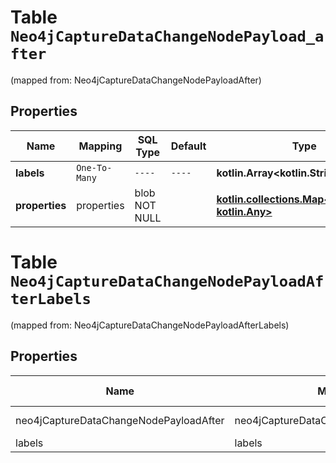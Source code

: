 
# Table `Neo4jCaptureDataChangeNodePayload_after`
(mapped from: Neo4jCaptureDataChangeNodePayloadAfter)

## Properties
Name | Mapping | SQL Type | Default | Type | Description | Notes
---- | ------- | -------- | ------- | ---- | ----------- | -----
**labels** | `One-To-Many` | `----` | `----`  | **kotlin.Array&lt;kotlin.String&gt;** |  | 
**properties** | properties | blob NOT NULL |  | [**kotlin.collections.Map&lt;kotlin.String, kotlin.Any&gt;**](kotlin.Any.md) |  | 


# **Table `Neo4jCaptureDataChangeNodePayloadAfterLabels`**
(mapped from: Neo4jCaptureDataChangeNodePayloadAfterLabels)

## Properties
Name | Mapping | SQL Type | Default | Type | Description | Notes
---- | ------- | -------- | ------- | ---- | ----------- | -----
neo4jCaptureDataChangeNodePayloadAfter | neo4jCaptureDataChangeNodePayloadAfter | long | | kotlin.Long | Primary Key | *one*
labels | labels | text | | kotlin.String | Foreign Key | *many*




